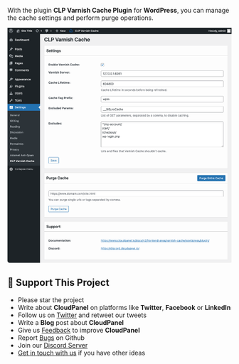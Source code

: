 With the plugin **CLP Varnish Cache Plugin** for **WordPress**, you can manage the cache settings and perform purge operations.

<p align="center">
  <a href="https://www.cloudpanel.io/docs/v2/frontend-area/varnish-cache/wordpress/plugin/" target="_blank">
    <img src="/release/plugin.png?v=0.0.1">
  </a>
</p>

## :sparkling_heart: Support This Project

* Please star the project
* Write about **CloudPanel** on platforms like **Twitter**, **Facebook** or **LinkedIn**
* Follow us on [Twitter](https://twitter.com/cloudpanel_io) and retweet our tweets
* Write a **Blog** post about **CloudPanel**
* Give us [Feedback](https://www.cloudpanel.io/feedback/) to improve **CloudPanel**
* Report [Bugs](https://github.com/cloudpanel-io/cloudpanel-ce/issues) on Github
* Join our [Discord Server](https://discord.cloudpanel.io/)
* [Get in touch with us](https://www.cloudpanel.io/contact/) if you have other ideas